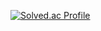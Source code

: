 [![Solved.ac Profile](http://mazassumnida.wtf/api/v2/generate_badge?boj=8804who)](https://solved.ac/8804who/)

